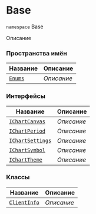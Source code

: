 
# Base

`namespace` Base

Описание


### Пространства имён
| Название | Описание |
| --- | --- |
| [`Enums`](./Base/Enums.md) | *Описание* |

### Интерфейсы
| Название | Описание |
| --- | --- |
| [`IChartCanvas`](./Base/IChartCanvas.cs.md) | *Описание* |
| [`IChartPeriod`](./Base/IChartPeriod.cs.md) | *Описание* |
| [`IChartSettings`](./Base/IChartSettings.cs.md) | *Описание* |
| [`IChartSymbol`](./Base/IChartSymbol.cs.md) | *Описание* |
| [`IChartTheme`](./Base/IChartTheme.cs.md) | *Описание* |

### Классы
| Название | Описание |
| --- | --- |
| [`ClientInfo`](./Base/ClientInfo.cs.md) | *Описание* |
